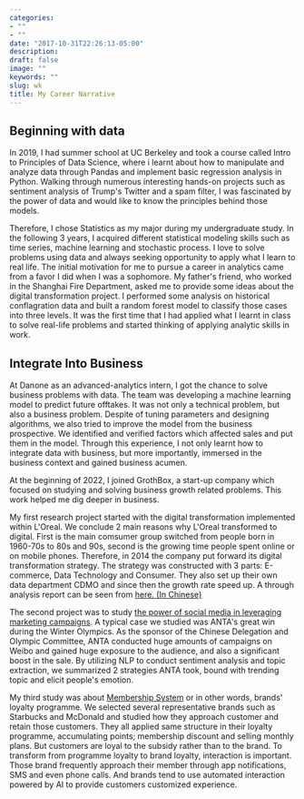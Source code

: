 ```yaml
---
categories:
- ""
- ""
date: "2017-10-31T22:26:13-05:00"
description: 
draft: false
image: ""
keywords: ""
slug: wk
title: My Career Narrative
---
```


## Beginning with data

In 2019, I had summer school at UC Berkeley and took a course called Intro to Principles of Data Science, where i learnt about how to manipulate and analyze data through Pandas and implement basic regression analysis in Python. Walking through numerous interesting hands-on projects such as sentiment analysis of Trump's Twitter and a spam filter, I was fascinated by the power of data and would like to know the principles behind those models. 

Therefore, I chose Statistics as my major during my undergraduate study. In the following 3 years, I acquired different statistical modeling skills such as time series, machine learning and stochastic process. I love to solve problems using data and always seeking opportunity to apply what I learn to real life. The initial motivation for me to pursue a career in analytics came from a favor I did when I was a sophomore. My father's friend, who worked in the Shanghai Fire Department, asked me to provide some ideas about the digital transformation project. I performed some analysis on historical conflagration data and built a random forest model to classify those cases into three levels. It was the first time that I had applied what I learnt in class to solve real-life problems and started thinking of applying analytic skills in work.

## Integrate Into Business

At Danone as an advanced-analytics intern, I got the chance to solve business problems with data. The team was developing a machine learning model to predict future offtakes. It was not only a technical problem, but also a business problem. Despite of tuning parameters and designing algorithms, we also tried to improve the model from the business prospective. We identified and verified factors which affected sales and put them in the model. Through this experience, I not only learnt how to integrate data with business, but more importantly, immersed in the business context and gained business acumen. 

At the beginning of 2022, I joined GrothBox, a start-up company which focused on studying and solving business growth related problems. This work helped me dig deeper in business. 

My first research project started with the digital transformation implemented within L'Oreal. We conclude 2 main reasons why L'Oreal transformed to digital. First is the main comsumer group switched from people born in 1960-70s to 80s and 90s, second is the growing time people spent online or on mobile phones. Therefore, in 2014 the company put forward its digital transformation strategy. The strategy was constructed with 3 parts: E-commerce, Data Technology and Consumer. They also set up their own data department CDMO and since then the growth rate speed up. A through analysis report can be seen from [here. (In Chinese)](https://mp.weixin.qq.com/s/DQMCA4JE3KQpGp68E7I77Q)

The second project was to study [the power of social media in leveraging marketing campaigns](https://mp.weixin.qq.com/s/0xqJf2CkVZqC8bEZ38tSjA). A typical case we studied was ANTA's great win during the Winter Olympics. As the sponsor of the Chinese Delegation and Olympic Committee, ANTA conducted huge amounts of campaigns on Weibo and gained huge exposure to the audience, and also a significant boost in the sale. By utilizing NLP to conduct sentiment analysis and topic extraction, we summarized 2 strategies ANTA took, bound with trending topic and elicit people's emotion.

My third study was about [Membership System](https://mp.weixin.qq.com/s/wY3VS9_EgltW2N7R44mtHg) or in other words, brands' loyalty programme. We selected several representative brands such as Starbucks and McDonald and studied how they approach customer and retain those customers. They all applied same structure in their loyalty programme, accumulating points; membership discount and selling monthly plans. But customers are loyal to the subsidy rather than to the brand. To transform from programme loyalty to brand loyalty, interaction is important. Those brand frequently approach their member through app notifications, SMS and even phone calls. And brands tend to use automated interaction powered by AI to provide customers customized experience. 